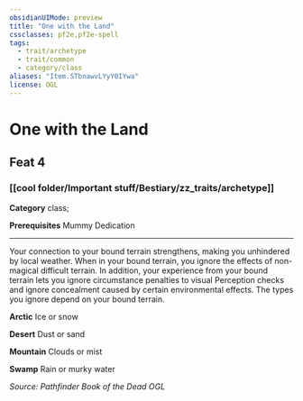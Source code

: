 ```yaml
---
obsidianUIMode: preview
title: "One with the Land"
cssclasses: pf2e,pf2e-spell
tags:
  - trait/archetype
  - trait/common
  - category/class
aliases: "Item.STbnawvLYyY0IYwa"
license: OGL
---
```

# One with the Land
## Feat 4
### [[cool folder/Important stuff/Bestiary/zz_traits/archetype]]

**Category** class; 



**Prerequisites** Mummy Dedication
* * *
Your connection to your bound terrain strengthens, making you unhindered by local weather. When in your bound terrain, you ignore the effects of non-magical difficult terrain. In addition, your experience from your bound terrain lets you ignore circumstance penalties to visual Perception checks and ignore concealment caused by certain environmental effects. The types you ignore depend on your bound terrain.

**Arctic** Ice or snow

**Desert** Dust or sand

**Mountain** Clouds or mist

**Swamp** Rain or murky water

*Source: Pathfinder Book of the Dead*
*OGL*